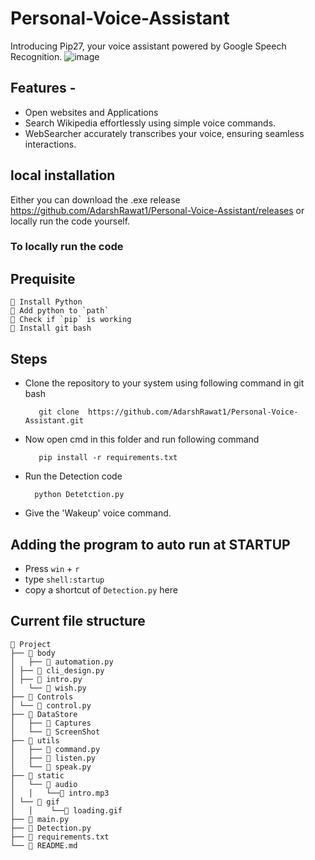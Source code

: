 # Personal-Voice-Assistant
 Introducing Pip27, your voice assistant powered by Google Speech Recognition. 
 ![image](https://github.com/AdarshRawat1/Personal-Voice-Assistant/assets/100958893/dca0a4a3-3412-4bdf-8b3e-7d513df0cbf1)

 ## Features - 
 - Open websites and Applications 
 - Search Wikipedia effortlessly using simple voice commands. 
 - WebSearcher accurately transcribes your voice, ensuring seamless interactions. 

 ## local installation 
Either you can download the .exe release https://github.com/AdarshRawat1/Personal-Voice-Assistant/releases or locally run the code yourself.

### To locally run the code 
 ## Prequisite 
    👻 Install Python 
    👻 Add python to `path` 
    👻 Check if `pip` is working 
    👻 Install git bash 

 ## Steps  
   - Clone the repository to your system using following command in git bash 

            git clone  https://github.com/AdarshRawat1/Personal-Voice-Assistant.git 

   - Now open cmd in this folder and run following command
    
            pip install -r requirements.txt

   - Run the Detection code 
  
           python Detetction.py 

   - Give the 'Wakeup' voice command.

## Adding the program to auto run at STARTUP

   - Press ```win``` + ```r```
   - type ```shell:startup```
   - copy a shortcut of ```Detection.py``` here 

## Current file structure 
```  
📂 Project 
├── 📂 body
│	├── 📄 automation.py
│ ├── 📄 cli_design.py
│ ├── 📄 intro.py
│	└── 📄 wish.py
├── 📂 Controls
│ └── 📄 control.py
├── 📂 DataStore
│	├── 📂 Captures
│	└── 📂 ScreenShot
├── 📂 utils
│	├── 📄 command.py
│	├── 📄 listen.py
│	└── 📄 speak.py
├── 📂 static
│	└── 📂 audio
│	│  	└──📄 intro.mp3
│ └── 📂 gif
│	│ 	 └──📄 loading.gif
├── 📄 main.py
├── 📄 Detection.py
├── 📄 requirements.txt
└── 📄 README.md

```
